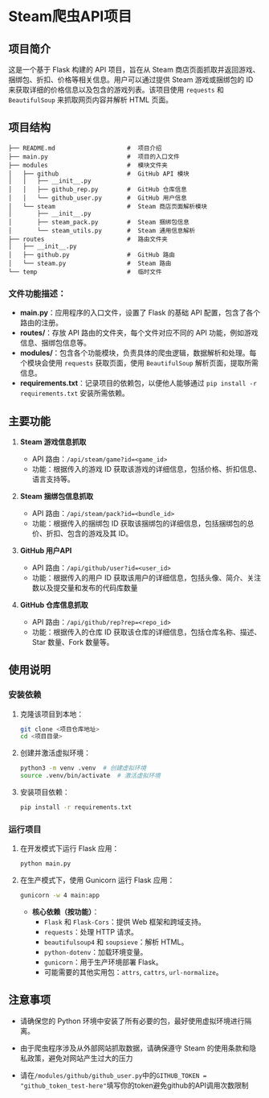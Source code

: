 # Steam爬虫API项目

## 项目简介

这是一个基于 Flask 构建的 API 项目，旨在从 Steam 商店页面抓取并返回游戏、捆绑包、折扣、价格等相关信息。用户可以通过提供 Steam 游戏或捆绑包的 ID 来获取详细的价格信息以及包含的游戏列表。该项目使用 `requests` 和 `BeautifulSoup` 来抓取网页内容并解析 HTML 页面。

## 项目结构

```
├── README.md                    #  项目介绍         
├── main.py                      #  项目的入口文件
├── modules                      #  模块文件夹
│   ├── github                   #  GitHub API 模块
│   │   ├── __init__.py
│   │   ├── github_rep.py        #  GitHub 仓库信息
│   │   └── github_user.py       #  GitHub 用户信息
│   └── steam                    #  Steam 商店页面解析模块
│       ├── __init__.py          
│       ├── steam_pack.py        #  Steam 捆绑包信息
│       └── steam_utils.py       #  Steam 通用信息解析
├── routes                       #  路由文件夹
│   ├── __init__.py
│   ├── github.py                #  GitHub 路由
│   └── steam.py                 #  Steam 路由
└── temp                         #  临时文件
```

### 文件功能描述：

- **main.py**：应用程序的入口文件，设置了 Flask 的基础 API 配置，包含了各个路由的注册。
- **routes/**：存放 API 路由的文件夹，每个文件对应不同的 API 功能，例如游戏信息、捆绑包信息等。
- **modules/**：包含各个功能模块，负责具体的爬虫逻辑，数据解析和处理。每个模块会使用 `requests` 获取页面，使用 `BeautifulSoup` 解析页面，提取所需信息。
- **requirements.txt**：记录项目的依赖包，以便他人能够通过 `pip install -r requirements.txt` 安装所需依赖。

## 主要功能

1. **Steam 游戏信息抓取**
   - API 路由：`/api/steam/game?id=<game_id>`
   - 功能：根据传入的游戏 ID 获取该游戏的详细信息，包括价格、折扣信息、语言支持等。

2. **Steam 捆绑包信息抓取**
   - API 路由：`/api/steam/pack?id=<bundle_id>`
   - 功能：根据传入的捆绑包 ID 获取该捆绑包的详细信息，包括捆绑包的总价、折扣、包含的游戏及其 ID。

3. **GitHub 用户API**
   - API 路由：`/api/github/user?id=<user_id>`
   - 功能：根据传入的用户 ID 获取该用户的详细信息，包括头像、简介、关注数以及提交量和发布的代码库数量

4. **GitHub 仓库信息抓取**
   - API 路由：`/api/github/rep?rep=<repo_id>`
   - 功能：根据传入的仓库 ID 获取该仓库的详细信息，包括仓库名称、描述、Star 数量、Fork 数量等。

## 使用说明

### 安装依赖

1. 克隆该项目到本地：
   ```bash
   git clone <项目仓库地址>
   cd <项目目录>
   ```

2. 创建并激活虚拟环境：
   ```bash
   python3 -m venv .venv  # 创建虚拟环境
   source .venv/bin/activate  # 激活虚拟环境
   ```

3. 安装项目依赖：
   ```bash
   pip install -r requirements.txt
   ```

### 运行项目

1. 在开发模式下运行 Flask 应用：
   ```bash
   python main.py
   ```

2. 在生产模式下，使用 Gunicorn 运行 Flask 应用：
   ```bash
   gunicorn -w 4 main:app
   ```

   - **核心依赖（按功能）**：
     - `Flask` 和 `Flask-Cors`：提供 Web 框架和跨域支持。
     - `requests`：处理 HTTP 请求。
     - `beautifulsoup4` 和 `soupsieve`：解析 HTML。
     - `python-dotenv`：加载环境变量。
     - `gunicorn`：用于生产环境部署 Flask。
     - 可能需要的其他实用包：`attrs`, `cattrs`, `url-normalize`。

## 注意事项

- 请确保您的 Python 环境中安装了所有必要的包，最好使用虚拟环境进行隔离。
- 由于爬虫程序涉及从外部网站抓取数据，请确保遵守 Steam 的使用条款和隐私政策，避免对网站产生过大的压力

- 请在`/modules/github/github_user.py`中的`GITHUB_TOKEN = "github_token_test-here"`填写你的token避免github的API调用次数限制